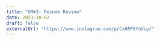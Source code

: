 ```yaml
---
title: "GM#3: Resume Review"
date: 2023-10-02
draft: false
externalUrl: "https://www.instagram.com/p/Cx6RP0YuVcp/"
---
```

